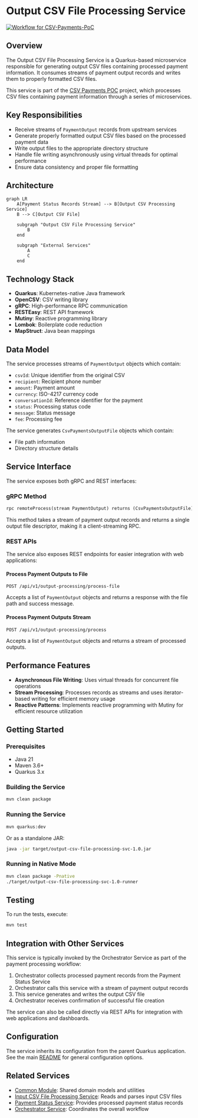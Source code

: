 # Output CSV File Processing Service

[![Workflow for CSV-Payments-PoC](https://github.com/mbarcia/CSV-Payments-PoC/actions/workflows/tests.yaml/badge.svg)](https://github.com/mbarcia/CSV-Payments-PoC/actions/workflows/tests.yaml)

## Overview

The Output CSV File Processing Service is a Quarkus-based microservice responsible for generating output CSV files containing processed payment information. It consumes streams of payment output records and writes them to properly formatted CSV files.

This service is part of the [CSV Payments POC](../README.md) project, which processes CSV files containing payment information through a series of microservices.

## Key Responsibilities

- Receive streams of `PaymentOutput` records from upstream services
- Generate properly formatted output CSV files based on the processed payment data
- Write output files to the appropriate directory structure
- Handle file writing asynchronously using virtual threads for optimal performance
- Ensure data consistency and proper file formatting

## Architecture

```mermaid
graph LR
    A[Payment Status Records Stream] --> B[Output CSV Processing Service]
    B --> C[Output CSV File]
    
    subgraph "Output CSV File Processing Service"
        B
    end
    
    subgraph "External Services"
        A
        C
    end
```

## Technology Stack

- **Quarkus**: Kubernetes-native Java framework
- **OpenCSV**: CSV writing library
- **gRPC**: High-performance RPC communication
- **RESTEasy**: REST API framework
- **Mutiny**: Reactive programming library
- **Lombok**: Boilerplate code reduction
- **MapStruct**: Java bean mappings

## Data Model

The service processes streams of `PaymentOutput` objects which contain:
- `csvId`: Unique identifier from the original CSV
- `recipient`: Recipient phone number
- `amount`: Payment amount
- `currency`: ISO-4217 currency code
- `conversationId`: Reference identifier for the payment
- `status`: Processing status code
- `message`: Status message
- `fee`: Processing fee

The service generates `CsvPaymentsOutputFile` objects which contain:
- File path information
- Directory structure details

## Service Interface

The service exposes both gRPC and REST interfaces:

### gRPC Method

```proto
rpc remoteProcess(stream PaymentOutput) returns (CsvPaymentsOutputFile);
```

This method takes a stream of payment output records and returns a single output file descriptor, making it a client-streaming RPC.

### REST APIs

The service also exposes REST endpoints for easier integration with web applications:

#### Process Payment Outputs to File
```
POST /api/v1/output-processing/process-file
```
Accepts a list of `PaymentOutput` objects and returns a response with the file path and success message.

#### Process Payment Outputs Stream
```
POST /api/v1/output-processing/process
```
Accepts a list of `PaymentOutput` objects and returns a stream of processed outputs.

## Performance Features

- **Asynchronous File Writing**: Uses virtual threads for concurrent file operations
- **Stream Processing**: Processes records as streams and uses iterator-based writing for efficient memory usage
- **Reactive Patterns**: Implements reactive programming with Mutiny for efficient resource utilization

## Getting Started

### Prerequisites

- Java 21
- Maven 3.6+
- Quarkus 3.x

### Building the Service

```bash
mvn clean package
```

### Running the Service

```bash
mvn quarkus:dev
```

Or as a standalone JAR:

```bash
java -jar target/output-csv-file-processing-svc-1.0.jar
```

### Running in Native Mode

```bash
mvn clean package -Pnative
./target/output-csv-file-processing-svc-1.0-runner
```

## Testing

To run the tests, execute:

```bash
mvn test
```

## Integration with Other Services

This service is typically invoked by the Orchestrator Service as part of the payment processing workflow:

1. Orchestrator collects processed payment records from the Payment Status Service
2. Orchestrator calls this service with a stream of payment output records
3. This service generates and writes the output CSV file
4. Orchestrator receives confirmation of successful file creation

The service can also be called directly via REST APIs for integration with web applications and dashboards.

## Configuration

The service inherits its configuration from the parent Quarkus application. See the main [README](../README.md) for general configuration options.

## Related Services

- [Common Module](../common/README.md): Shared domain models and utilities
- [Input CSV File Processing Service](../input-csv-file-processing-svc/README.md): Reads and parses input CSV files
- [Payment Status Service](../payment-status-svc/README.md): Provides processed payment status records
- [Orchestrator Service](../orchestrator-svc/README.md): Coordinates the overall workflow